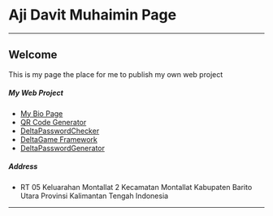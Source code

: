 # Aji Davit Muhaimin Page
---


## Welcome

This is my page the place for me to publish my own web project


##### My Web Project

- [My Bio Page](https://ajidavitmuhaimin.github.io/DavitPage.html)
- [QR Code Generator](https://ajidavitmuhaimin.github.io/qrcodegenerator.html)
- [DeltaPasswordChecker](https://ajidavitmuhaimin.github.io/DeltaPasswordChecker.html)
- [DeltaGame Framework](https://ajidavitmuhaimin.github.io/DeltaGameFramework.html)
- [DeltaPasswordGenerator](https://ajidavitmuhaimin.github.io/DeltaPasswordGenerator.html)

##### Address
- RT 05 Keluarahan Montallat 2 Kecamatan Montallat Kabupaten Barito Utara Provinsi Kalimantan Tengah Indonesia

---

